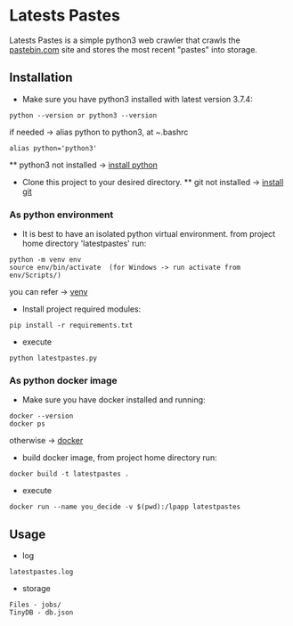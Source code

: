 # Latests Pastes
Latests Pastes is a simple python3 web crawler that crawls the [pastebin.com](https://pastebin.com/) site and stores the most recent "pastes" into storage. 

## Installation 
* Make sure you have python3 installed with latest version 3.7.4:
```
python --version or python3 --version
```
if needed -> alias python to python3, at ~.bashrc
```
alias python='python3'
```
** python3 not installed -> [install python](https://www.python.org/downloads/)

* Clone this project to your desired directory.
** git not installed -> [install git](https://git-scm.com/download)

### As python environment

* It is best to have an isolated python virtual environment. from project home directory 'latestpastes' run:
```
python -m venv env
source env/bin/activate  (for Windows -> run activate from env/Scripts/)
```
you can refer -> [venv](https://realpython.com/python-virtual-environments-a-primer/)
* Install project required modules:
```
pip install -r requirements.txt
```
* execute
```
python latestpastes.py
```

### As python docker image

* Make sure you have docker installed and running:
```
docker --version
docker ps
```
otherwise  -> [docker](https://docs.docker.com/install/)

* build docker image, from project home directory run:
```
docker build -t latestpastes .
```
* execute
```
docker run --name you_decide -v $(pwd):/lpapp latestpastes
```

## Usage

* log
```
latestpastes.log
```
* storage
```
Files - jobs/
TinyDB - db.json
```




